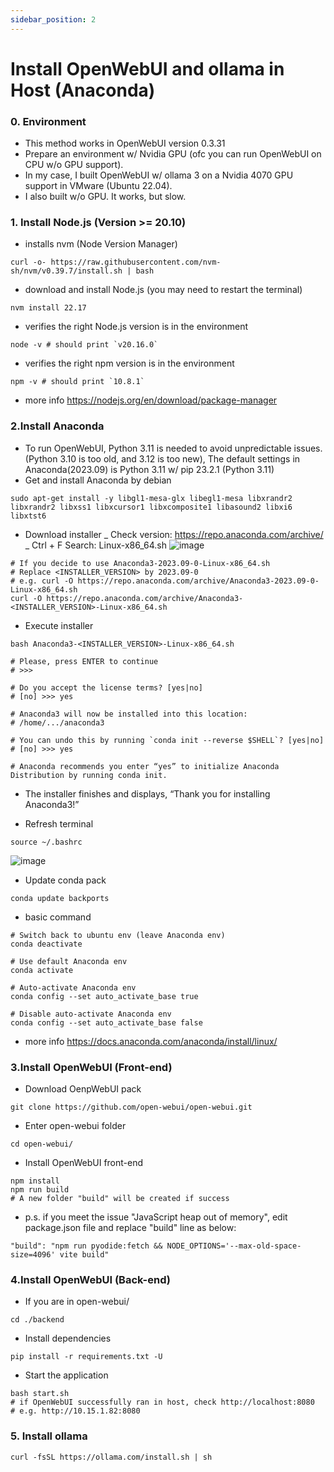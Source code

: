 ```yaml
---
sidebar_position: 2
---
```


# Install OpenWebUI and ollama in Host (Anaconda)

### 0. Environment

- This method works in OpenWebUI version 0.3.31
- Prepare an environment w/ Nvidia GPU (ofc you can run OpenWebUI on CPU w/o GPU support).
- In my case, I built OpenWebUI w/ ollama 3 on a Nvidia 4070 GPU support in VMware (Ubuntu 22.04).
- I also built w/o GPU. It works, but slow.

### 1. Install Node.js (Version >= 20.10)

- installs nvm (Node Version Manager)

```
curl -o- https://raw.githubusercontent.com/nvm-sh/nvm/v0.39.7/install.sh | bash
```

- download and install Node.js (you may need to restart the terminal)

```
nvm install 22.17
```

- verifies the right Node.js version is in the environment

```
node -v # should print `v20.16.0`
```

- verifies the right npm version is in the environment

```
npm -v # should print `10.8.1`
```

- more info
  https://nodejs.org/en/download/package-manager

### 2.Install Anaconda

- To run OpenWebUI, Python 3.11 is needed to avoid unpredictable issues. (Python 3.10 is too old, and 3.12 is too new), The default settings in Anaconda(2023.09) is Python 3.11 w/ pip 23.2.1 (Python 3.11)
- Get and install Anaconda by debian

```
sudo apt-get install -y libgl1-mesa-glx libegl1-mesa libxrandr2 libxrandr2 libxss1 libxcursor1 libxcomposite1 libasound2 libxi6 libxtst6
```

- Download installer
  _ Check version: https://repo.anaconda.com/archive/
  _ Ctrl + F Search: Linux-x86_64.sh
  ![image](https://hackmd.io/_uploads/H1fTYRn0R.png)

```
# If you decide to use Anaconda3-2023.09-0-Linux-x86_64.sh
# Replace <INSTALLER_VERSION> by 2023.09-0
# e.g. curl -O https://repo.anaconda.com/archive/Anaconda3-2023.09-0-Linux-x86_64.sh
curl -O https://repo.anaconda.com/archive/Anaconda3-<INSTALLER_VERSION>-Linux-x86_64.sh
```

- Execute installer

```
bash Anaconda3-<INSTALLER_VERSION>-Linux-x86_64.sh

# Please, press ENTER to continue
# >>>

# Do you accept the license terms? [yes|no]
# [no] >>> yes

# Anaconda3 will now be installed into this location:
# /home/.../anaconda3

# You can undo this by running `conda init --reverse $SHELL`? [yes|no]
# [no] >>> yes

# Anaconda recommends you enter “yes” to initialize Anaconda Distribution by running conda init.
```

- The installer finishes and displays, “Thank you for installing Anaconda3!”

- Refresh terminal

```
source ~/.bashrc
```

![image](https://hackmd.io/_uploads/rk7CByTAR.png)

- Update conda pack

```
conda update backports
```

- basic command

```
# Switch back to ubuntu env (leave Anaconda env)
conda deactivate

# Use default Anaconda env
conda activate

# Auto-activate Anaconda env
conda config --set auto_activate_base true

# Disable auto-activate Anaconda env
conda config --set auto_activate_base false
```

- more info
  https://docs.anaconda.com/anaconda/install/linux/

### 3.Install OpenWebUI (Front-end)

- Download OenpWebUI pack

```
git clone https://github.com/open-webui/open-webui.git
```

- Enter open-webui folder

```
cd open-webui/
```

- Install OpenWebUI front-end

```
npm install
npm run build
# A new folder "build" will be created if success
```

- p.s. if you meet the issue "JavaScript heap out of memory", edit package.json file and replace "build" line as below:

```
"build": "npm run pyodide:fetch && NODE_OPTIONS='--max-old-space-size=4096' vite build"
```

### 4.Install OpenWebUI (Back-end)

- If you are in open-webui/

```
cd ./backend
```

- Install dependencies

```
pip install -r requirements.txt -U
```

- Start the application

```
bash start.sh
# if OpenWebUI successfully ran in host, check http://localhost:8080
# e.g. http://10.15.1.82:8080
```

### 5. Install ollama

```
curl -fsSL https://ollama.com/install.sh | sh
```
